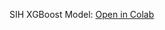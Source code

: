 SIH XGBoost Model: [Open in Colab](https://colab.research.google.com/github/Samar-git-hub/SIH_XGBoost/blob/main/SIH_crops.ipynb)
